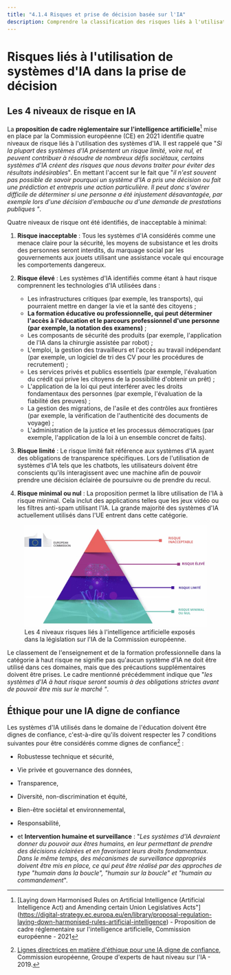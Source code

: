 ```yaml
---
title: "4.1.4 Risques et prise de décision basée sur l'IA"
description: Comprendre la classification des risques liés à l'utilisation de systèmes d'IA dans la prise de décision.
---
```

# Risques liés à l'utilisation de systèmes d'IA dans la prise de décision

## Les 4 niveaux de risque en IA

La **proposition de cadre réglementaire sur l'intelligence artificielle**[^1] mise en place par la Commission européenne (CE) en 2021 identifie quatre niveaux de risque liés à l'utilisation des systèmes d'IA. Il est rappelé que "*Si la plupart des systèmes d'IA présentent un risque limité, voire nul, et peuvent contribuer à résoudre de nombreux défis sociétaux, certains systèmes d'IA créent des risques que nous devons traiter pour éviter des résultats indésirables*".
En mettant l'accent sur le fait que "*il n'est souvent pas possible de savoir pourquoi un système d'IA a pris une décision ou fait une prédiction et entrepris une action particulière. Il peut donc s'avérer difficile de déterminer si une personne a été injustement désavantagée, par exemple lors d'une décision d'embauche ou d'une demande de prestations publiques "*.

Quatre niveaux de risque ont été identifiés, de inacceptable à minimal:

1. **Risque inacceptable** : Tous les systèmes d'IA considérés comme une menace claire pour la sécurité, les moyens de subsistance et les droits des personnes seront interdits, du marquage social par les gouvernements aux jouets utilisant une assistance vocale qui encourage les comportements dangereux.  

2. **Risque élevé** : Les systèmes d'IA identifiés comme étant à haut risque comprennent les technologies d'IA utilisées dans :

    - Les infrastructures critiques (par exemple, les transports), qui pourraient mettre en danger la vie et la santé des citoyens ;
    - **La formation éducative ou professionnelle, qui peut déterminer l'accès à l'éducation et le parcours professionnel d'une personne (par exemple, la notation des examens)** ;
    - Les composants de sécurité des produits (par exemple, l'application de l'IA dans la chirurgie assistée par robot) ;
    - L'emploi, la gestion des travailleurs et l'accès au travail indépendant (par exemple, un logiciel de tri des CV pour les procédures de recrutement) ;
    - Les services privés et publics essentiels (par exemple, l'évaluation du crédit qui prive les citoyens de la possibilité d'obtenir un prêt) ;
    - L'application de la loi qui peut interférer avec les droits fondamentaux des personnes (par exemple, l'évaluation de la fiabilité des preuves) ;
    - La gestion des migrations, de l'asile et des contrôles aux frontières (par exemple, la vérification de l'authenticité des documents de voyage) ;
    - L'administration de la justice et les processus démocratiques (par exemple, l'application de la loi à un ensemble concret de faits).

3. **Risque limité** : Le risque limité fait référence aux systèmes d'IA ayant des obligations de transparence spécifiques. Lors de l'utilisation de systèmes d'IA tels que les chatbots, les utilisateurs doivent être conscients qu'ils interagissent avec une machine afin de pouvoir prendre une décision éclairée de poursuivre ou de prendre du recul.  

4. **Risque minimal ou nul** : La proposition permet la libre utilisation de l'IA à risque minimal. Cela inclut des applications telles que les jeux vidéo ou les filtres anti-spam utilisant l'IA. La grande majorité des systèmes d'IA actuellement utilisés dans l'UE entrent dans cette catégorie.

<figure>
<img src="Images/AI-Risks-EC-FR.jpg" alt="Adapation de la representation des risque de l'IA (AI Risks) propoposé la Commission Européenne.">
<figcaption>Les 4 niveaux risques liés à l'intelligence artificielle exposés dans la législation sur l'IA de la Commission européenne.</figcaption>
</figure>

Le classement de l'enseignement et de la formation professionnelle dans la catégorie à haut risque ne signifie pas qu'aucun système d'IA ne doit être utilisé dans ces domaines, mais que des précautions supplémentaires doivent être prises. Le cadre mentionné précédemment indique que "*les systèmes d'IA à haut risque seront soumis à des obligations strictes avant de pouvoir être mis sur le marché "*.

## Éthique pour une IA digne de confiance

Les systèmes d'IA utilisés dans le domaine de l'éducation doivent être dignes de confiance, c'est-à-dire qu'ils doivent respecter les 7 conditions suivantes pour être considérés comme dignes de confiance[^2] :

- Robustesse technique et sécurité,

- Vie privée et gouvernance des données,

- Transparence,

- Diversité, non-discrimination et équité,

- Bien-être sociétal et environnemental,

- Responsabilité,

- et **Intervention humaine et surveillance** : "*Les systèmes d'IA devraient donner du pouvoir aux êtres humains, en leur permettant de prendre des décisions éclairées et en favorisant leurs droits fondamentaux. Dans le même temps, des mécanismes de surveillance appropriés doivent être mis en place, ce qui peut être réalisé par des approches de type "humain dans la boucle", "humain sur la boucle" et "humain au commandement*".

[^1]: [Laying down Harmonised Rules on Artificial Intelligence (Artificial Intelligence Act) and Amending certain Union Legislatives Acts"] (https://digital-strategy.ec.europa.eu/en/library/proposal-regulation-laying-down-harmonised-rules-artificial-intelligence) - Proposition de cadre réglementaire sur l'intelligence artificielle, Commission européenne - 2021

[^2]: [Lignes directrices en matière d'éthique pour une IA digne de confiance](https://digital-strategy.ec.europa.eu/en/library/ethics-guidelines-trustworthy-ai), Commission européenne, Groupe d'experts de haut niveau sur l'IA - 2019.
